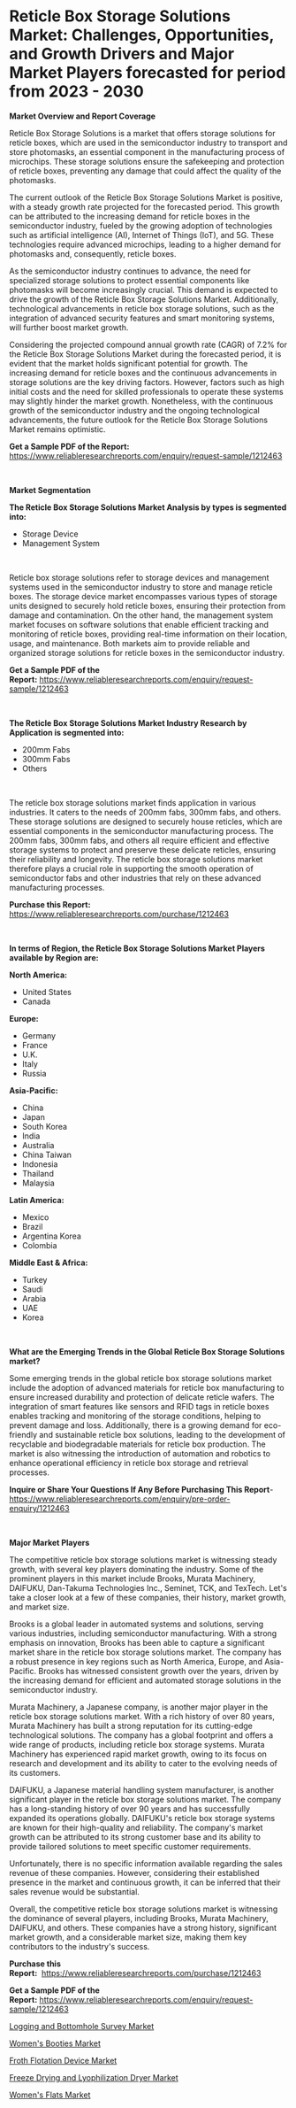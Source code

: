 <p><h1>Reticle Box Storage Solutions Market: Challenges, Opportunities, and Growth Drivers and Major Market Players forecasted for period from 2023 - 2030</h1></p><p><strong>Market Overview and Report Coverage</strong></p>
<p><p>Reticle Box Storage Solutions is a market that offers storage solutions for reticle boxes, which are used in the semiconductor industry to transport and store photomasks, an essential component in the manufacturing process of microchips. These storage solutions ensure the safekeeping and protection of reticle boxes, preventing any damage that could affect the quality of the photomasks.</p><p>The current outlook of the Reticle Box Storage Solutions Market is positive, with a steady growth rate projected for the forecasted period. This growth can be attributed to the increasing demand for reticle boxes in the semiconductor industry, fueled by the growing adoption of technologies such as artificial intelligence (AI), Internet of Things (IoT), and 5G. These technologies require advanced microchips, leading to a higher demand for photomasks and, consequently, reticle boxes.</p><p>As the semiconductor industry continues to advance, the need for specialized storage solutions to protect essential components like photomasks will become increasingly crucial. This demand is expected to drive the growth of the Reticle Box Storage Solutions Market. Additionally, technological advancements in reticle box storage solutions, such as the integration of advanced security features and smart monitoring systems, will further boost market growth.</p><p>Considering the projected compound annual growth rate (CAGR) of 7.2% for the Reticle Box Storage Solutions Market during the forecasted period, it is evident that the market holds significant potential for growth. The increasing demand for reticle boxes and the continuous advancements in storage solutions are the key driving factors. However, factors such as high initial costs and the need for skilled professionals to operate these systems may slightly hinder the market growth. Nonetheless, with the continuous growth of the semiconductor industry and the ongoing technological advancements, the future outlook for the Reticle Box Storage Solutions Market remains optimistic.</p></p>
<p><strong>Get a Sample PDF of the Report:</strong> <a href="https://www.reliableresearchreports.com/enquiry/request-sample/1212463">https://www.reliableresearchreports.com/enquiry/request-sample/1212463</a></p>
<p>&nbsp;</p>
<p><strong>Market Segmentation</strong></p>
<p><strong>The Reticle Box Storage Solutions Market Analysis by types is segmented into:</strong></p>
<p><ul><li>Storage Device</li><li>Management System</li></ul></p>
<p>&nbsp;</p>
<p><p>Reticle box storage solutions refer to storage devices and management systems used in the semiconductor industry to store and manage reticle boxes. The storage device market encompasses various types of storage units designed to securely hold reticle boxes, ensuring their protection from damage and contamination. On the other hand, the management system market focuses on software solutions that enable efficient tracking and monitoring of reticle boxes, providing real-time information on their location, usage, and maintenance. Both markets aim to provide reliable and organized storage solutions for reticle boxes in the semiconductor industry.</p></p>
<p><strong>Get a Sample PDF of the Report:</strong>&nbsp;<a href="https://www.reliableresearchreports.com/enquiry/request-sample/1212463">https://www.reliableresearchreports.com/enquiry/request-sample/1212463</a></p>
<p>&nbsp;</p>
<p><strong>The Reticle Box Storage Solutions Market Industry Research by Application is segmented into:</strong></p>
<p><ul><li>200mm Fabs</li><li>300mm Fabs</li><li>Others</li></ul></p>
<p>&nbsp;</p>
<p><p>The reticle box storage solutions market finds application in various industries. It caters to the needs of 200mm fabs, 300mm fabs, and others. These storage solutions are designed to securely house reticles, which are essential components in the semiconductor manufacturing process. The 200mm fabs, 300mm fabs, and others all require efficient and effective storage systems to protect and preserve these delicate reticles, ensuring their reliability and longevity. The reticle box storage solutions market therefore plays a crucial role in supporting the smooth operation of semiconductor fabs and other industries that rely on these advanced manufacturing processes.</p></p>
<p><strong>Purchase this Report:</strong>&nbsp; <a href="https://www.reliableresearchreports.com/purchase/1212463">https://www.reliableresearchreports.com/purchase/1212463</a></p>
<p>&nbsp;</p>
<p><strong>In terms of Region, the Reticle Box Storage Solutions Market Players available by Region are:</strong></p>
<p>
    <p> <strong> North America: </strong>
        <ul>
            <li>United States</li>
            <li>Canada</li>
        </ul>
        </p> 
    <p> <strong> Europe: </strong>
        <ul>
            <li>Germany</li>
            <li>France</li>
            <li>U.K.</li>
            <li>Italy</li>
            <li>Russia</li>
        </ul>
        </p> 
    <p> <strong> Asia-Pacific: </strong>
        <ul>
            <li>China</li>
            <li>Japan</li>
            <li>South Korea</li>
            <li>India</li>
            <li>Australia</li>
            <li>China Taiwan</li>
            <li>Indonesia</li>
            <li>Thailand</li>
            <li>Malaysia</li>
        </ul>
        </p> 
    <p> <strong> Latin America: </strong>
        <ul>
            <li>Mexico</li>
            <li>Brazil</li>
            <li>Argentina Korea</li>
            <li>Colombia</li>
        </ul>
        </p> 
    <p> <strong> Middle East & Africa: </strong>
        <ul>
            <li>Turkey</li>
            <li>Saudi</li>
            <li>Arabia</li>
            <li>UAE</li>
            <li>Korea</li>
        </ul>
    </p>
    </p>
<p>&nbsp;</p>
<p><strong>What are the Emerging Trends in the Global Reticle Box Storage Solutions market?</strong></p>
<p><p>Some emerging trends in the global reticle box storage solutions market include the adoption of advanced materials for reticle box manufacturing to ensure increased durability and protection of delicate reticle wafers. The integration of smart features like sensors and RFID tags in reticle boxes enables tracking and monitoring of the storage conditions, helping to prevent damage and loss. Additionally, there is a growing demand for eco-friendly and sustainable reticle box solutions, leading to the development of recyclable and biodegradable materials for reticle box production. The market is also witnessing the introduction of automation and robotics to enhance operational efficiency in reticle box storage and retrieval processes.</p></p>
<p><strong>Inquire or Share Your Questions If Any Before Purchasing This Report</strong>- <a href="https://www.reliableresearchreports.com/enquiry/pre-order-enquiry/1212463">https://www.reliableresearchreports.com/enquiry/pre-order-enquiry/1212463</a></p>
<p>&nbsp;</p>
<p><strong>Major Market Players</strong></p>
<p><p>The competitive reticle box storage solutions market is witnessing steady growth, with several key players dominating the industry. Some of the prominent players in this market include Brooks, Murata Machinery, DAIFUKU, Dan-Takuma Technologies Inc., Seminet, TCK, and TexTech. Let's take a closer look at a few of these companies, their history, market growth, and market size.</p><p>Brooks is a global leader in automated systems and solutions, serving various industries, including semiconductor manufacturing. With a strong emphasis on innovation, Brooks has been able to capture a significant market share in the reticle box storage solutions market. The company has a robust presence in key regions such as North America, Europe, and Asia-Pacific. Brooks has witnessed consistent growth over the years, driven by the increasing demand for efficient and automated storage solutions in the semiconductor industry.</p><p>Murata Machinery, a Japanese company, is another major player in the reticle box storage solutions market. With a rich history of over 80 years, Murata Machinery has built a strong reputation for its cutting-edge technological solutions. The company has a global footprint and offers a wide range of products, including reticle box storage systems. Murata Machinery has experienced rapid market growth, owing to its focus on research and development and its ability to cater to the evolving needs of its customers.</p><p>DAIFUKU, a Japanese material handling system manufacturer, is another significant player in the reticle box storage solutions market. The company has a long-standing history of over 90 years and has successfully expanded its operations globally. DAIFUKU's reticle box storage systems are known for their high-quality and reliability. The company's market growth can be attributed to its strong customer base and its ability to provide tailored solutions to meet specific customer requirements.</p><p>Unfortunately, there is no specific information available regarding the sales revenue of these companies. However, considering their established presence in the market and continuous growth, it can be inferred that their sales revenue would be substantial.</p><p>Overall, the competitive reticle box storage solutions market is witnessing the dominance of several players, including Brooks, Murata Machinery, DAIFUKU, and others. These companies have a strong history, significant market growth, and a considerable market size, making them key contributors to the industry's success.</p></p>
<p><strong>Purchase this Report:</strong>&nbsp;&nbsp;<a href="https://www.reliableresearchreports.com/purchase/1212463">https://www.reliableresearchreports.com/purchase/1212463</a></p>
<p></p>
<p><strong>Get a Sample PDF of the Report:</strong>&nbsp;<a href="https://www.reliableresearchreports.com/enquiry/request-sample/1212463">https://www.reliableresearchreports.com/enquiry/request-sample/1212463</a></p>
<p><p><a href="https://www.linkedin.com/pulse/logging-bottomhole-survey-market-size-growth-forecast-from/">Logging and Bottomhole Survey Market</a></p><p><a href="https://medium.com/@wadeodinnn745/womens-booties-market-size-growth-forecast-2023-2030-5b1ae30c1edd">Women's Booties Market</a></p><p><a href="https://www.linkedin.com/pulse/froth-flotation-device-market-insights-players-forecast/">Froth Flotation Device Market</a></p><p><a href="https://www.linkedin.com/pulse/freeze-drying-lyophilization-dryer-market-insights-players/">Freeze Drying and Lyophilization Dryer Market</a></p><p><a href="https://medium.com/@noewwade60/womens-flats-market-size-growth-forecast-2023-2030-03b9da82cc95">Women's Flats Market</a></p></p>